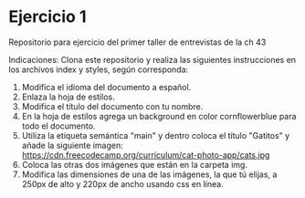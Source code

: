 # Ejercicio 1
Repositorio para ejercicio del primer taller de entrevistas de la ch 43

Indicaciones: 
Clona este repositorio y realiza las siguientes instrucciones en los archivos index y styles, según corresponda:

1. Modifica el idioma del documento a español.
2. Enlaza la hoja de estilos.
3. Modifica el título del documento con tu nombre.
4. En la hoja de estilos agrega un background en color cornflowerblue para todo el documento.
5. Utiliza la etiqueta semántica "main" y dentro coloca el título "Gatitos" y añade la siguiente imagen: https://cdn.freecodecamp.org/curriculum/cat-photo-app/cats.jpg
6. Coloca las otras dos imágenes que están en la carpeta img.
7. Modifica las dimensiones de una de las imágenes, la que tú elijas, a 250px de alto y 220px de ancho usando css en línea.

